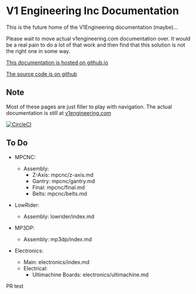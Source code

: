 V1 Engineering Inc Documentation
================================

This is the future home of the V1Engineering documentation (maybe)...

Please wait to move actual v1engineering.com documentation over. It would be a real pain to do a lot
of that work and then find that this solution is not the right one in some way.

[This documentation is hosted on
github.io](https://docs.v1engineering.com)

[The source code is on github](https://github.com/V1EngineeringInc/V1EngineeringInc-Docs)

## Note

Most of these pages are just filler to play with navigation. The actual documentation is still at
[v1engineering.com](https://www.v1engineering.com/assembly/)

[![CircleCI](https://circleci.com/gh/V1EngineeringInc/V1EngineeringInc-Docs/tree/master.svg?style=svg)](https://circleci.com/gh/V1EngineeringInc/V1EngineeringInc-Docs/tree/master)

## To Do

 - MPCNC:

   - Assembly:
     - Z-Axis: mpcnc/z-axis.md
     - Gantry: mpcnc/gantry.md
     - Final: mpcnc/final.md
     - Belts: mpcnc/belts.md

 - LowRider:
   - Assembly: lowrider/index.md

 - MP3DP:
    - Assembly: mp3dp/index.md

 - Electronics:
   - Main: electronics/index.md
   - Electrical:
     - Ultimachine Boards: electronics/ultimachine.md

PR test